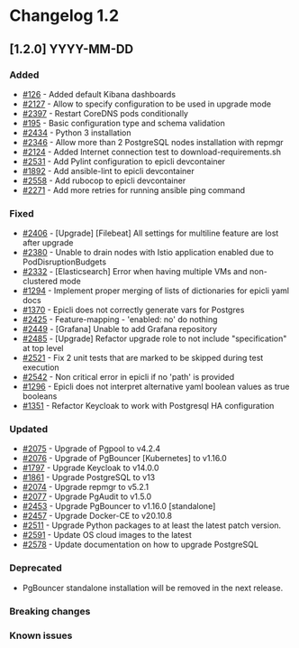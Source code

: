 # Changelog 1.2

## [1.2.0] YYYY-MM-DD

### Added

- [#126](https://github.com/hitachienergy/epiphany/issues/126) - Added default Kibana dashboards
- [#2127](https://github.com/hitachienergy/epiphany/issues/2127) - Allow to specify configuration to be used in upgrade mode
- [#2397](https://github.com/hitachienergy/epiphany/issues/2397) - Restart CoreDNS pods conditionally
- [#195](https://github.com/hitachienergy/epiphany/issues/195) - Basic configuration type and schema validation
- [#2434](https://github.com/hitachienergy/epiphany/issues/2434) - Python 3 installation
- [#2346](https://github.com/hitachienergy/epiphany/issues/2346) - Allow more than 2 PostgreSQL nodes installation with repmgr
- [#2124](https://github.com/hitachienergy/epiphany/issues/2124) - Added Internet connection test to download-requirements.sh
- [#2531](https://github.com/hitachienergy/epiphany/issues/2531) - Add Pylint configuration to epicli devcontainer
- [#1892](https://github.com/hitachienergy/epiphany/issues/1892) - Add ansible-lint to epicli devcontainer
- [#2558](https://github.com/hitachienergy/epiphany/issues/2558) - Add rubocop to epicli devcontainer
- [#2271](https://github.com/hitachienergy/epiphany/issues/2271) - Add more retries for running ansible ping command

### Fixed

- [#2406](https://github.com/hitachienergy/epiphany/issues/2406) - [Upgrade] [Filebeat] All settings for multiline feature are lost after upgrade
- [#2380](https://github.com/hitachienergy/epiphany/issues/2380) - Unable to drain nodes with Istio application enabled due to PodDisruptionBudgets
- [#2332](https://github.com/hitachienergy/epiphany/issues/2332) - [Elasticsearch] Error when having multiple VMs and non-clustered mode
- [#1294](https://github.com/hitachienergy/epiphany/issues/1294) - Implement proper merging of lists of dictionaries for epicli yaml docs
- [#1370](https://github.com/hitachienergy/epiphany/issues/1370) - Epicli does not correctly generate vars for Postgres
- [#2425](https://github.com/hitachienergy/epiphany/issues/2425) - Feature-mapping - 'enabled: no' do nothing
- [#2449](https://github.com/hitachienergy/epiphany/issues/2449) - [Grafana] Unable to add Grafana repository
- [#2485](https://github.com/hitachienergy/epiphany/issues/2485) - [Upgrade] Refactor upgrade role to not include "specification" at top level
- [#2521](https://github.com/hitachienergy/epiphany/issues/2521) - Fix 2 unit tests that are marked to be skipped during test execution
- [#2542](https://github.com/hitachienergy/epiphany/issues/2542) - Non critical error in epicli if no 'path' is provided
- [#1296](https://github.com/hitachienergy/epiphany/issues/1296) - Epicli does not interpret alternative yaml boolean values as true booleans
- [#1351](https://github.com/hitachienergy/epiphany/issues/1351) - Refactor Keycloak to work with Postgresql HA configuration

### Updated

- [#2075](https://github.com/hitachienergy/epiphany/issues/2075) - Upgrade of Pgpool to v4.2.4
- [#2076](https://github.com/hitachienergy/epiphany/issues/2076) - Upgrade of PgBouncer [Kubernetes] to v1.16.0
- [#1797](https://github.com/hitachienergy/epiphany/issues/1797) - Upgrade Keycloak to v14.0.0
- [#1861](https://github.com/hitachienergy/epiphany/issues/1861) - Upgrade PostgreSQL to v13
- [#2074](https://github.com/hitachienergy/epiphany/issues/2074) - Upgrade repmgr to v5.2.1
- [#2077](https://github.com/hitachienergy/epiphany/issues/2077) - Upgrade PgAudit to v1.5.0
- [#2453](https://github.com/hitachienergy/epiphany/issues/2453) - Upgrade PgBouncer to v1.16.0 [standalone]
- [#2457](https://github.com/hitachienergy/epiphany/issues/2457) - Upgrade Docker-CE to v20.10.8
- [#2511](https://github.com/hitachienergy/epiphany/issues/2511) - Upgrade Python packages to at least the latest patch version.
- [#2591](https://github.com/hitachienergy/epiphany/issues/2591) - Update OS cloud images to the latest
- [#2578](https://github.com/hitachienergy/epiphany/issues/2578) - Update documentation on how to upgrade PostgreSQL

### Deprecated

- PgBouncer standalone installation will be removed in the next release.


### Breaking changes

### Known issues
